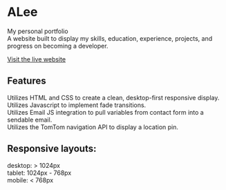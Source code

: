 # **ALee**
My personal portfolio</br>
A website built to display my skills, education, experience, projects, and progress on becoming a developer.

[Visit the live website](https://acquiesc.github.io/alee/)

## Features
Utilizes HTML and CSS to create a clean, desktop-first responsive display.  
Utilizes Javascript to implement fade transitions.  
Utilizes Email JS integration to pull variables from contact form into a sendable email.  
Utilizes the TomTom navigation API to display a location pin.

## Responsive layouts:
desktop: &gt; 1024px</br> tablet: 1024px - 768px</br> mobile: &lt; 768px
